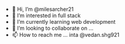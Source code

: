 - 👋 Hi, I’m @milesarcher21
- 👀 I’m interested in full stack
- 🌱 I’m currently learning web development
- 💞️ I’m looking to collaborate on ...
- 📫 How to reach me ...  inta @vedan.shg921

<!---
milesarcher21/milesarcher21 is a ✨ special ✨ repository because its `README.md` (this file) appears on your GitHub profile.
You can click the Preview link to take a look at your changes.
--->
